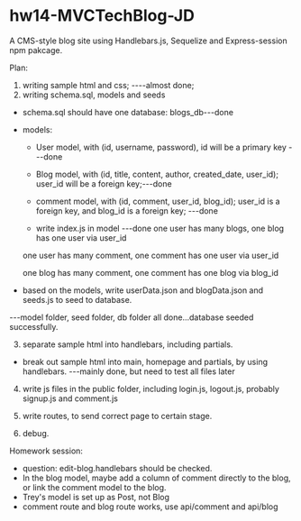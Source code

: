 # hw14-MVCTechBlog-JD

A CMS-style blog site using Handlebars.js, Sequelize and Express-session npm pakcage.

Plan:

1. writing sample html and css; ----almost done;
2. writing schema.sql, models and seeds

- schema.sql should have one database: blogs_db---done
- models:

  - User model, with (id, username, password), id will be a primary key
    ---done
  - Blog model, with (id, title, content, author, created_date, user_id); user_id will be a foreign key;---done
  - comment model, with (id, comment, user_id, blog_id);
    user_id is a foreign key, and blog_id is a foreign key; ---done

  - write index.js in model ---done
    one user has many blogs,
    one blog has one user via user_id

  one user has many comment,
  one comment has one user via user_id

  one blog has many comment,
  one comment has one blog via blog_id

- based on the models, write userData.json and blogData.json and seeds.js to seed to database.

---model folder, seed folder, db folder all done...database seeded successfully.

3. separate sample html into handlebars, including partials.

- break out sample html into main, homepage and partials, by using handlebars. ---mainly done, but need to test all files later

4. write js files in the public folder, including login.js, logout.js, probably signup.js and comment.js

5. write routes, to send correct page to certain stage.

6. debug.

Homework session:

- question: edit-blog.handlebars should be checked.
- In the blog model, maybe add a column of comment directly to the blog, or link the comment model to the blog.
- Trey's model is set up as Post, not Blog
- comment route and blog route works, use api/comment and api/blog
